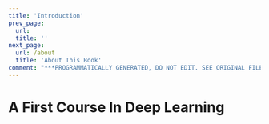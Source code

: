 ```yaml
---
title: 'Introduction'
prev_page:
  url: 
  title: ''
next_page:
  url: /about
  title: 'About This Book'
comment: "***PROGRAMMATICALLY GENERATED, DO NOT EDIT. SEE ORIGINAL FILES IN /content***"
---
```

# A First Course In Deep Learning


